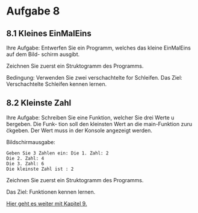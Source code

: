 # Aufgabe 8
## 8.1 Kleines EinMalEins

Ihre Aufgabe: Entwerfen Sie ein Programm, welches das kleine EinMalEins auf dem Bild- schirm ausgibt.

Zeichnen Sie zuerst ein Struktogramm des Programms.

Bedingung: Verwenden Sie zwei verschachtelte for Schleifen. Das Ziel: Verschachtelte Schleifen kennen lernen.

## 8.2 Kleinste Zahl
Ihre Aufgabe: Schreiben Sie eine Funktion, welcher Sie drei Werte u ̈bergeben. Die Funk- tion soll den kleinsten Wert an die main-Funktion zuru ̈ckgeben. Der Wert muss in der Konsole angezeigt werden.

Bildschirmausgabe:

    Geben Sie 3 Zahlen ein: Die 1. Zahl: 2
    Die 2. Zahl: 4
    Die 3. Zahl: 6
    Die kleinste Zahl ist : 2

Zeichnen Sie zuerst ein Struktogramm des Programms.

Das Ziel: Funktionen kennen lernen.

[Hier geht es weiter mit Kapitel 9.](https://github.com/streusselhirni/hfict-he17-oop1-aufgaben/tree/master/kapitel9)

